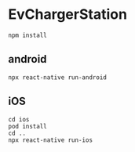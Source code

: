 # EvChargerStation
 
```
npm install
```

## android
```
npx react-native run-android
```

## iOS
```
cd ios
pod install
cd ..
npx react-native run-ios
```

